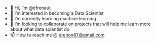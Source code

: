 - 👋 Hi, I’m @efrenaut
- 👀 I’m interested in becoming a Data Scientist
- 🌱 I’m currently learning machine learning
- 💞️ I’m looking to collaborate on projects that will help me learn more about what data scientist do
- 📫 How to reach me @ erenon87@gmail.com


<!---
efrenaut/efrenaut is a ✨ special ✨ repository because its `README.md` (this file) appears on your GitHub profile.
You can click the Preview link to take a look at your changes.
--->

